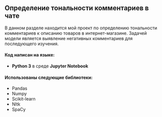 ## Определение тональности комментариев в чате

В данном разделе находится мой проект по определению тональности комментариев к описанию товаров в интернет-магазине. Задачей модели является выявление негативных комментариев для последующего изучения.

#### Код написан на языке:
- **Python 3**  в среде **Jupyter Notebook**

#### Использованы следующие библиотеки:
- Pandas
- Numpy
- Scikit-learn
- Nltk
- SpaCy
